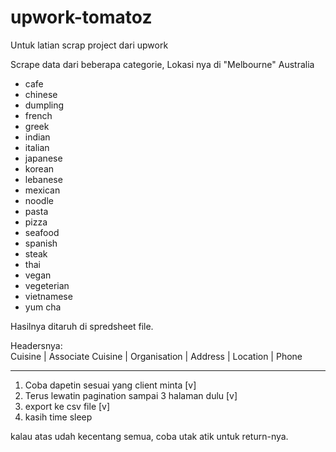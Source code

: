 # upwork-tomatoz
Untuk latian scrap project dari upwork  

Scrape data dari beberapa categorie, Lokasi nya di "Melbourne" Australia
- cafe
- chinese
- dumpling
- french
- greek
- indian
- italian
- japanese
- korean
- lebanese
- mexican
- noodle
- pasta
- pizza
- seafood
- spanish
- steak
- thai
- vegan
- vegeterian
- vietnamese
- yum cha

Hasilnya ditaruh di spredsheet file.  

Headersnya:  
Cuisine | Associate Cuisine | Organisation | Address | Location | Phone

---
1. Coba dapetin sesuai yang client minta [v]
2. Terus lewatin pagination sampai 3 halaman dulu [v]
3. export ke csv file [v]
4. kasih time sleep

kalau atas udah kecentang semua, coba utak atik untuk return-nya.
